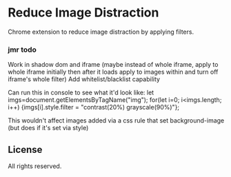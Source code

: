 # Reduce Image Distraction

Chrome extension to reduce image distraction by applying filters.

### jmr todo

Work in shadow dom and iframe (maybe instead of whole iframe, apply to whole iframe initially then after it loads apply to images within and turn off iframe's whole filter)
Add whitelist/blacklist capability

Can run this in console to see what it'd look like:
let imgs=document.getElementsByTagName("img"); for(let i=0; i<imgs.length; i++) {imgs[i].style.filter = "contrast(20%) grayscale(90%)"};

This wouldn't affect images added via a css rule that set background-image (but does if it's set via style)

## License

All rights reserved.
